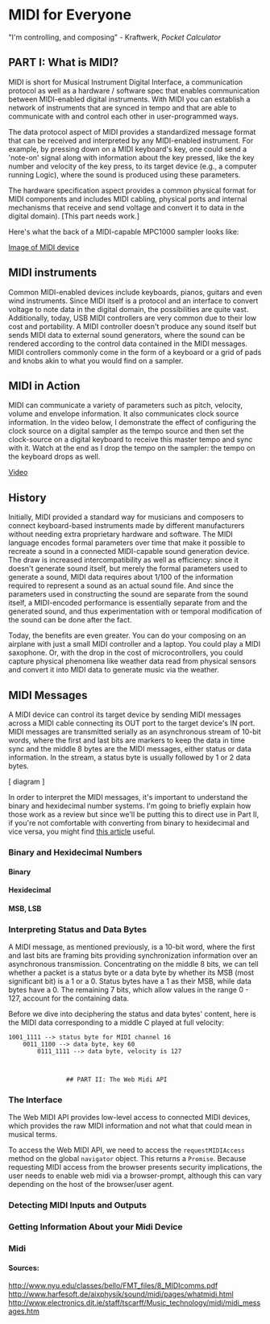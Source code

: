 # MIDI for Everyone

"I'm controlling,
and composing" - Kraftwerk, *Pocket Calculator*

## PART I: What is MIDI?

MIDI is short for Musical Instrument Digital Interface, a communication protocol as well as a hardware / software spec  that enables communication between MIDI-enabled digital instruments. With MIDI you can establish a network of instruments that are synced in tempo and that are able to communicate with and control each other in user-programmed ways.

The data protocol aspect of MIDI provides a standardized message format that can be received and interpreted by any MIDI-enabled instrument.  For example, by pressing down on a MIDI keyboard's key, one could send a 'note-on' signal along with information about the key pressed, like the key number and velocity of the key press, to its target device (e.g., a computer running Logic), where the sound is produced using these parameters.

The hardware specification aspect  provides a common physical format for MIDI components and includes MIDI cabling, physical ports and internal mechanisms that receive and send voltage and convert it to data in the digital domain). [This part needs work.]

Here's what the back of a MIDI-capable MPC1000 sampler looks like:

[Image of MIDI device]()

## MIDI instruments

Common MIDI-enabled devices include keyboards, pianos, guitars and even wind instruments. Since MIDI itself is a protocol and an interface to convert voltage to note data in the digital domain, the possibilities are quite vast. Additionally, today, USB MIDI controllers are very common due to their low cost and portability. A MIDI controller doesn't produce any sound itself but sends MIDI data to external sound generators, where the sound can be rendered according to the control data contained in the MIDI messages. MIDI controllers commonly come in the form of a keyboard or a grid of pads and knobs akin to what you would find on a sampler. 

## MIDI in Action

MIDI can communicate a variety of parameters such as pitch, velocity, volume and envelope information. It also communicates clock source information. In the video below, I demonstrate the effect of configuring the clock source on a digital sampler as the tempo source and then set the clock-source on a digital keyboard to receive this master tempo and sync with it. Watch at the end as I drop the tempo on the sampler: the tempo on the keyboard drops as well.

[Video]()

## History 

Initially, MIDI provided a standard way for musicians and composers to connect keyboard-based instruments made by different manufacturers without needing extra proprietary hardware and software.  The MIDI language encodes formal parameters over time that make it possible to recreate a sound in a connected MIDI-capable sound generation device. The draw is increased intercompatibility as well as efficiency: since it doesn't generate sound itself, but merely the formal parameters used to generate a sound, MIDI data requires about 1/100 of the information required to represent a sound as an actual sound file. And since the parameters used in constructing the sound are separate from the sound itself, a MIDI-encoded performance is essentially separate from and the generated sound, and thus experimentation with or temporal modification of the sound can be done after the fact.

Today, the benefits are even greater. You can do your composing on an airplane with just a small MIDI controller and a laptop. You could play a MIDI saxophone. Or, with the drop in the cost of microcontrollers, you could capture physical phenomena like weather data read from physical sensors and convert it into MIDI data to generate music via the weather.

## MIDI Messages

A MIDI device can control its target device by sending MIDI messages across a MIDI cable connecting its OUT port to the target device's IN port. MIDI messages are transmitted serially as an asynchronous stream of 10-bit words, where the first and last bits are markers to keep the data in time sync and the middle 8 bytes are the MIDI messages, either status or data information.  In the stream, a status byte is usually followed by 1 or 2 data bytes.

[ diagram ]

In order to interpret the MIDI messages, it's important to understand the binary and hexidecimal number systems. I'm going to briefly explain how those work as a review but since we'll be putting this to direct use in Part II, if you're not comfortable with converting from binary to hexidecimal and vice versa, you might find [this article]() useful.

### Binary and Hexidecimal Numbers

#### Binary
#### Hexidecimal

#### MSB, LSB

### Interpreting Status and Data Bytes

A MIDI message, as mentioned previously, is a 10-bit word, where the first and last bits are framing bits providing synchronization information over an asynchronous transmission.  Concentrating on the middle 8 bits, we can tell whether a packet is a status byte or a data byte by whether its MSB (most significant bit) is a 1 or a 0.  Status bytes have a 1 as their MSB, while data bytes have a 0. The remaining 7 bits, which allow values in the range 0 - 127, account for the containing data.

Before we dive into deciphering the status and data bytes' content, here is the MIDI data corresponding to a middle C played at full velocity:


    1001_1111 --> status byte for MIDI channel 16
        0011_1100 --> data byte, key 60
            0111_1111 --> data byte, velocity is 127
                
                    

                    ## PART II: The Web Midi API



### The Interface
The Web MIDI API provides low-level access to connected MIDI devices, which provides the raw MIDI information and not what that could mean in musical terms.

To access the Web MIDI API, we need to access the `requestMIDIAccess` method on the global `navigator` object. This returns a `Promise`.  Because requesting MIDI access from the browser presents security implications, the user needs to enable web midi via a browser-prompt, although this can vary depending on the host of the browser/user agent.

### Detecting MIDI Inputs and Outputs
### Getting Information About your Midi Device
### Midi 

#### Sources:
http://www.nyu.edu/classes/bello/FMT_files/8_MIDIcomms.pdf
http://www.harfesoft.de/aixphysik/sound/midi/pages/whatmidi.html
http://www.electronics.dit.ie/staff/tscarff/Music_technology/midi/midi_messages.htm
